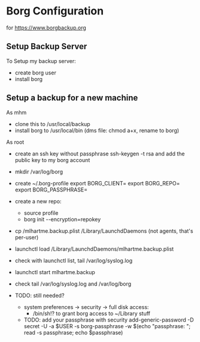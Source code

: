 # Borg Configuration

for https://www.borgbackup.org

## Setup Backup Server

To Setup my backup server:

* create borg user
* install borg


## Setup a backup for a new machine

As mhm
* clone this to /usr/local/backup
* install borg to /usr/local/bin 
  (dms file: chmod a+x, rename to borg)

As root
* create an ssh key without passphrase
    ssh-keygen -t rsa
  and add the public key to my borg account
* mkdir /var/log/borg
* create ~/.borg-profile
    export BORG_CLIENT=<yourhostname>
    export BORG_REPO=<your repo>
    export BORG_PASSPHRASE=<yours>
* create a new repo:
  * source profile
  * borg init --encryption=repokey
* cp <gitclone>/mlhartme.backup.plist /Library/LaunchdDaemons (not agents, that's per-user)
* launchctl load /Library/LaunchdDaemons/mlhartme.backup.plist
* check with launchctl list, tail /var/log/syslog.log
* launchctl start mlhartme.backup
* check tail /var/log/syslog.log and /var/log/borg

* TODO: still needed?
  * system preferences -> security -> full disk access:
    * /bin/sh!? to grant borg access to ~/Library stuff 
  * TODO:
     add your passphrase with
        security add-generic-password -D secret -U -a $USER -s borg-passphrase -w $(echo "passphrase: "; read -s passphrase; echo $passphrase)
